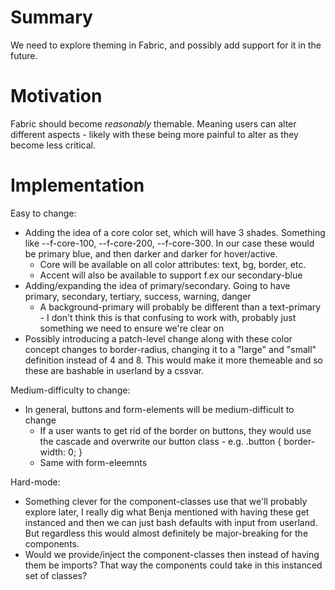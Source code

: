# Summary

We need to explore theming in Fabric, and possibly add support for it in the future.

# Motivation

Fabric should become _reasonably_ themable. Meaning users can alter different aspects - likely with these being more painful to alter as they become less critical.

# Implementation

Easy to change:
- Adding the idea of a core color set, which will have 3 shades. Something like --f-core-100, --f-core-200, --f-core-300. In our case these would be primary blue, and then darker and darker for hover/active.
  - Core will be available on all color attributes: text, bg, border, etc.
  - Accent will also be available to support f.ex our secondary-blue
- Adding/expanding the idea of primary/secondary. Going to have primary, secondary, tertiary, success, warning, danger
  - A background-primary will probably be different than a text-primary - I don't think this is that confusing to work with, probably just something we need to ensure we're clear on
- Possibly introducing a patch-level change along with these color concept changes to border-radius, changing it to a "large" and "small" definition instead of 4 and 8. This would make it more themeable and so these are bashable in userland by a cssvar.

Medium-difficulty to change:
- In general, buttons and form-elements will be medium-difficult to change
  - If a user wants to get rid of the border on buttons, they would use the cascade and overwrite our button class - e.g. .button { border-width: 0; }
  - Same with form-eleemnts

Hard-mode:
- Something clever for the component-classes use that we'll probably explore later, I really dig what Benja mentioned with having these get instanced and then we can just bash defaults with input from userland. But regardless this would almost definitely be major-breaking for the components.
- Would we provide/inject the component-classes then instead of having them be imports? That way the components could take in this instanced set of classes?
